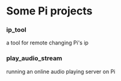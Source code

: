 # Some Pi projects

### ip_tool

a tool for remote changing Pi's ip

### play_audio_stream

running an online audio playing server on Pi